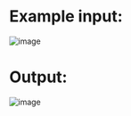 # Example input:

![image](https://user-images.githubusercontent.com/70800950/134774761-cbac33b1-083c-4c85-aa2c-09c885abcc5b.png)

# Output:
![image](https://user-images.githubusercontent.com/70800950/134774795-bde15e9b-0c26-4fd7-b784-8e2ffebe9ad3.png)


